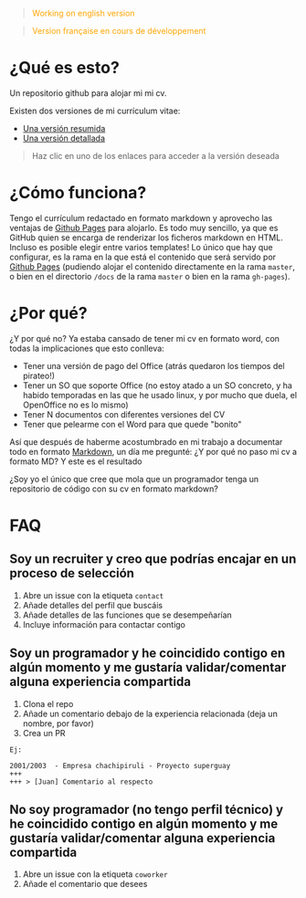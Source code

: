 > <span style="color:orange">Working on english version</span>

> <span style="color:orange">Version française en cours de développement</span>

# ¿Qué es esto?

Un repositorio github para alojar mi mi cv.

Existen dos versiones de mi currículum vitae:
- [Una versión resumida](./es_ES/cv-summary.md#cv-versión-resumida)
- [Una versión detallada](./es_ES/cv-full.md#cv-versión-detallada)

> Haz clic en uno de los enlaces para acceder a la versión deseada

# ¿Cómo funciona?

Tengo el currículum redactado en formato markdown y aprovecho las ventajas de [Github Pages](https://pages.github.com) para alojarlo. Es todo muy sencillo, ya que es GitHub quien se encarga de renderizar los ficheros markdown en HTML. Incluso es posible elegir entre varios templates! Lo único que hay que configurar, es la rama en la que está el contenido que será servido por [Github Pages](https://pages.github.com) (pudiendo alojar el contenido directamente en la rama `master`, o bien en el directorio `/docs` de la rama `master` o bien en la rama `gh-pages`).

# ¿Por qué?

¿Y por qué no? Ya estaba cansado de tener mi cv en formato word, con todas la implicaciones que esto conlleva:
- Tener una versión de pago del Office (atrás quedaron los tiempos del pirateo!)
- Tener un SO que soporte Office (no estoy atado a un SO concreto, y ha habido temporadas en las que he usado linux, y por mucho que duela, el OpenOffice no es lo mismo)
- Tener N documentos con diferentes versiones del CV
- Tener que pelearme con el Word para que quede "bonito"

Así que después de haberme acostumbrado en mi trabajo a documentar todo en formato [Markdown](https://es.wikipedia.org/wiki/Markdown), un día me pregunté: ¿Y por qué no paso mi cv a formato MD? Y este es el resultado

¿Soy yo el único que cree que mola que un programador tenga un repositorio de código con su cv en formato markdown?

# FAQ

## Soy un recruiter y creo que podrías encajar en un proceso de selección

1. Abre un issue con la etiqueta `contact`
1. Añade detalles del perfil que buscáis
1. Añade detalles de las funciones que se desempeñarían
1. Incluye información para contactar contigo

## Soy un programador y he coincidido contigo en algún momento y me gustaría validar/comentar alguna experiencia compartida

1. Clona el repo
1. Añade un comentario debajo de la experiencia relacionada (deja un nombre, por favor)
1. Crea un PR

```
Ej:

2001/2003  - Empresa chachipiruli - Proyecto superguay
+++
+++ > [Juan] Comentario al respecto
```

## No soy programador (no tengo perfil técnico) y he coincidido contigo en algún momento y me gustaría validar/comentar alguna experiencia compartida

1. Abre un issue con la etiqueta `coworker`
1. Añade el comentario que desees